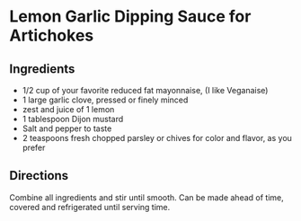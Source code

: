 # Lemon Garlic Dipping Sauce for Artichokes

## Ingredients

* 1/2 cup of your favorite reduced fat mayonnaise, (I like Veganaise)
* 1 large garlic clove, pressed or finely minced
* zest and juice of 1 lemon
* 1 tablespoon Dijon mustard
* Salt and pepper to taste
* 2 teaspoons fresh chopped parsley or chives for color and flavor, as you prefer

## Directions
Combine all ingredients and stir until smooth. Can be made ahead of time, covered and refrigerated until serving time.
